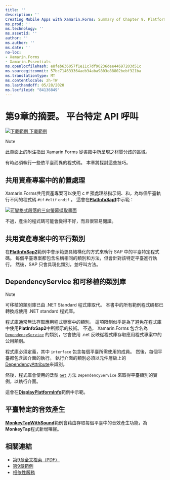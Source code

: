 ```yaml
---
title: ''
description: ''
Creating Mobile Apps with Xamarin.Forms: Summary of Chapter 9. Platform-specific API calls''
ms.prod: ''
ms.technology: ''
ms.assetid: ''
author: ''
ms.author: ''
ms.date: ''
no-loc:
- Xamarin.Forms
- Xamarin.Essentials
ms.openlocfilehash: e8feb636057f1e11c7df90236dee44697203d51c
ms.sourcegitcommit: 57bc714633364aeb34aba9803e88802bebf321ba
ms.translationtype: MT
ms.contentlocale: zh-TW
ms.lasthandoff: 05/28/2020
ms.locfileid: "84136849"
---
```

# <a name="summary-of-chapter-9-platform-specific-api-calls"></a>第9章的摘要。 平台特定 API 呼叫

[![下載範例 ](~/media/shared/download.png) 下載範例](https://github.com/xamarin/xamarin-forms-book-samples/tree/master/Chapter09)

> [!NOTE] 
> 此頁面上的附注指出 Xamarin.Forms 從書籍中所呈現之材質分歧的區域。

有時必須執行一些依平臺而異的程式碼。 本章將探討這些技巧。

## <a name="preprocessing-in-the-shared-asset-project"></a>共用資產專案中的前置處理

Xamarin.Forms共用資產專案可以使用 c # 預處理器指示詞、和，為每個平臺執行不同的程式碼 `#if` `#elif` `endif` 。 這會在[**PlatInfoSap1**](https://github.com/xamarin/xamarin-forms-book-samples/tree/master/Chapter09/PlatInfoSap1)中示範：

[![可變格式段落的三向螢幕擷取畫面](images/ch09fg01-small.png "裝置型號和作業系統")](images/ch09fg01-large.png#lightbox "裝置型號和作業系統")

不過，產生的程式碼可能會變得不好，而且很容易閱讀。

## <a name="parallel-classes-in-the-shared-asset-project"></a>共用資產專案中的平行類別

在[**PlatInfoSap2**](https://github.com/xamarin/xamarin-forms-book-samples/tree/master/Chapter09/PlatInfoSap2)範例中會示範更具結構化的方式來執行 SAP 中的平臺特定程式碼。 每個平臺專案都包含名稱相同的類別和方法，但會針對該特定平臺進行執行。 然後，SAP 只會具現化類別，並呼叫方法。

## <a name="dependencyservice-and-the-portable-class-library"></a>DependencyService 和可移植的類別庫

> [!NOTE] 
> 可移植的類別庫已由 .NET Standard 程式庫取代。 本書中的所有範例程式碼都已轉換成使用 .NET standard 程式庫。

程式庫通常無法存取應用程式專案中的類別。 這項限制似乎是為了避免在程式庫中使用**PlatInfoSap2**中所顯示的技術。 不過， Xamarin.Forms 包含名為 [`DependencyService`](xref:Xamarin.Forms.DependencyService) 的類別，它會使用 .net 反映從程式庫存取應用程式專案中的公用類別。

程式庫必須定義，其中 `interface` 包含每個平臺所需使用的成員。 然後，每個平臺都包含該介面的執行。 執行介面的類別必須以元件層級上的[DependencyAttribute](xref:Xamarin.Forms.DependencyAttribute)來識別。

然後，程式庫會使用的泛型 [`Get`](xref:Xamarin.Forms.DependencyService.Get*) 方法 `DependencyService` 來取得平臺類別的實例，以執行介面。

這會在[**DisplayPlatformInfo**](https://github.com/xamarin/xamarin-forms-book-samples/tree/master/Chapter09/DisplayPlatformInfo)範例中示範。

## <a name="platform-specific-sound-generation"></a>平臺特定的音效產生

[**MonkeyTapWithSound**](https://github.com/xamarin/xamarin-forms-book-samples/tree/master/Chapter09/MonkeyTapWithSound)範例會藉由存取每個平臺中的音效產生功能，為**MonkeyTap**程式新增嗶聲。

## <a name="related-links"></a>相關連結

- [第9章全文檢索（PDF）](https://download.xamarin.com/developer/xamarin-forms-book/XamarinFormsBook-Ch09-Apr2016.pdf)
- [第9章範例](https://github.com/xamarin/xamarin-forms-book-samples/tree/master/Chapter09)
- [相依性服務](~/xamarin-forms/app-fundamentals/dependency-service/index.md)
